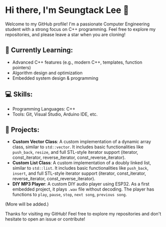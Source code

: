 # Hi there, I'm Seungtack Lee 👋

Welcome to my GitHub profile! I'm a passionate Computer Engineering student with a strong focus on C++ programming.
Feel free to explore my repositories, and please leave a star when you are cloning!

## 🌱 Currently Learning:
- Advanced C++ features (e.g., modern C++, templates, function pointers)
- Algorithm design and optimization
- Embedded system design & programming

## 💻 Skills:
- Programming Languages: C++
- Tools: Git, Visual Studio, Arduino IDE, etc.

  
## 🌟 Projects:
- **Custom Vector Class**: A custom implementation of a dynamic array class, similar to `std::vector`. It includes basic functionalities like `push_back`, `resize`, and full STL-style iterator support (iterator, const_iterator, reverse_iterator, const_reverse_iterator).
- **Custom List Class**: A custom implementation of a doubly linked list, similar to `std::list`. It includes basic functionalities like `push_back`, `insert`, and full STL-style iterator support (iterator, const_iterator, reverse_iterator, const_reverse_iterator).
- **DIY MP3 Player**: A custom DIY audio player using ESP32. As a first embedded project, it plays `.wav` file without decoding. The player has functions to `play`, `pause`, `stop`, `next song`, `previous song`.

(More will be added.)

Thanks for visiting my GitHub! Feel free to explore my repositories and don't hesitate to open an issue or contribute!
